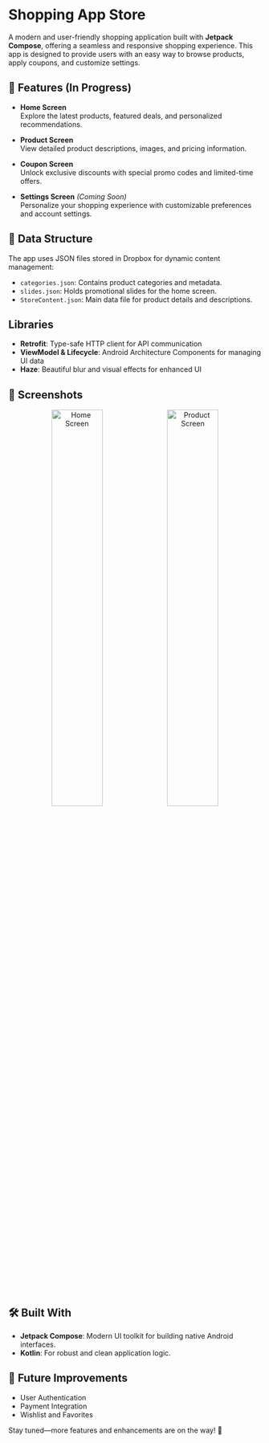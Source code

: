 # Shopping App Store

A modern and user-friendly shopping application built with **Jetpack Compose**, offering a seamless and responsive shopping experience. This app is designed to provide users with an easy way to browse products, apply coupons, and customize settings.

## 📱 Features (In Progress)

- **Home Screen**  
  Explore the latest products, featured deals, and personalized recommendations.

- **Product Screen**  
  View detailed product descriptions, images, and pricing information.

- **Coupon Screen**  
  Unlock exclusive discounts with special promo codes and limited-time offers.

- **Settings Screen** *(Coming Soon)*  
  Personalize your shopping experience with customizable preferences and account settings.
## 📂 Data Structure

The app uses JSON files stored in Dropbox for dynamic content management:

- `categories.json`: Contains product categories and metadata.
- `slides.json`: Holds promotional slides for the home screen.
- `StoreContent.json`: Main data file for product details and descriptions.

## Libraries 
- **Retrofit**: Type-safe HTTP client for API communication
- **ViewModel & Lifecycle**: Android Architecture Components for managing UI data
- **Haze**: Beautiful blur and visual effects for enhanced UI

## 📱 Screenshots

<p align="center">
  <img src="https://github.com/user-attachments/assets/439421ff-0c0e-43fd-a0b7-32df18c3e456" alt="Home Screen" width="45%"/>
  <img src="https://github.com/user-attachments/assets/555ee04b-b056-4ff5-bb43-8a73eaecbb90" alt="Product Screen" width="45%"/>
</p>

## 🛠️ Built With

- **Jetpack Compose**: Modern UI toolkit for building native Android interfaces.
- **Kotlin**: For robust and clean application logic.

## 🚀 Future Improvements

- User Authentication
- Payment Integration
- Wishlist and Favorites



Stay tuned—more features and enhancements are on the way! 🚀